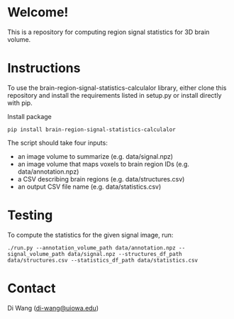 # Welcome!
This is a repository for computing region signal statistics for 3D brain volume.


# Instructions
To use the brain-region-signal-statistics-calculalor library, either clone this repository and install the requirements listed in setup.py or install directly with pip.

Install package

```
pip install brain-region-signal-statistics-calculalor
```

The script should take four inputs:

- an image volume to summarize (e.g. data/signal.npz)
- an image volume that maps voxels to brain region IDs (e.g. data/annotation.npz)
- a CSV describing brain regions (e.g. data/structures.csv)
- an output CSV file name (e.g. data/statistics.csv)

# Testing 

To compute the statistics for the given signal image, run:

```
./run.py --annotation_volume_path data/annotation.npz --signal_volume_path data/signal.npz --structures_df_path data/structures.csv --statistics_df_path data/statistics.csv
```

# Contact
Di Wang (di-wang@uiowa.edu)